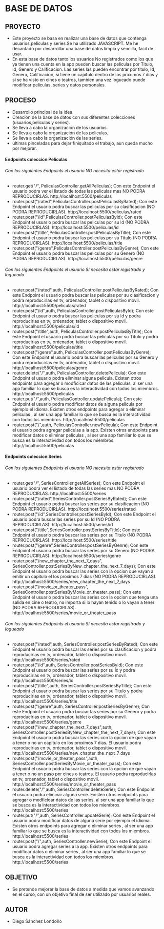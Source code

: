 
# BASE DE DATOS #

## PROYECTO ##
- Este proyecto se basa en realizar una base de datos que contenga usuarios,peliculas y series.Se ha utilizado JAVASCRIPT. Me he decantado por desarrollar una base de datos limpia y sencilla, facil de usar.
- En esta base de datos tanto los usuarios No registrados como los que ya tienen una cuenta en la app pueden buscar las peliculas por Titulo, Id, Genero y Calificacion. Las series las pueden encontrar por titulo, Id, Genero, Calificacion, si tiene un capitulo dentro de los proximos 7 dias y si se ha visto en cines o teatros, tambien una vez logueado puede modificar peliculas, series y datos personales.

## PROCESO ##
- Desarrollo principal de la idea.
- Creación de la base de datos con sus diferentes colecciones (usuarios,peliculas y series).
- Se lleva a cabo la organización de los usuarios.
- Se lleva a cabo la organización de las peliculas.
- Se lleva a cabo la organización de las series.
- últimas pinceladas para dejar finiquitado el trabajo, aun queda mucho por mejorar.

#### Endpoints coleccion Peliculas ####

###### Con los siguientes Endpoints el usuario NO necesita estar registrado ######
- router.get("/", PeliculasController.getAllPeliculas); Con este Endpoint el usuario podra ver el listado de todas las peliculas mas NO PODRA REPRODUCIRLAS.
http://localhost:5500/peliculas
- router.post("/rated",PeliculasController.postPeliculasByRated); Con este Endpoint el usuario podra buscar las peliculas por su clasificacion (NO PODRA REPRODUCIRLAS).
http://localhost:5500/peliculas/rated
- router.post("/id",PeliculasController.postPeliculasById); Con este Endpoint el usuario podra buscar las peliculas por su Id (NO PODRA REPRODUCIRLAS).
http://localhost:5500/peliculas/id
- router.post("/title",PeliculasController.postPeliculasByTitle); Con este Endpoint el usuario podra buscar las peliculas por su Titulo (NO PODRA REPRODUCIRLAS).
http://localhost:5500/peliculas/title
- router.post("/genre",PeliculasController.postPeliculasByGenre); Con este Endpoint el usuario podra buscar las peliculas por su Genero (NO PODRA REPRODUCIRLAS).
http://localhost:5500/peliculas/genre

###### Con los siguientes Endpoints el usuario SI necesita estar registrado y logueado ######
- router.post("/rated",auth, PeliculasController.postPeliculasByRated); Con este Endpoint el usuario podra buscar las peliculas por su clasificacion y podra reproducirlas en tv, ordenador, tablet o dispositivo movil.
http://localhost:5500/peliculas/rated
- router.post("/id",auth, PeliculasController.postPeliculasById); Con este Endpoint el usuario podra buscar las peliculas por su Id y podra reproducirlas en tv, ordenador, tablet o dispositivo movil.
http://localhost:5500/peliculas/id
- router.post("/title",auth, PeliculasController.postPeliculasByTitle); Con este Endpoint el usuario podra buscar las peliculas por su Titulo y podra reproducirlas en tv, ordenador, tablet o dispositivo movil.
http://localhost:5500/peliculas/title
- router.post("/genre",auth, PeliculasController.postPeliculasByGenre); Con este Endpoint el usuario podra buscar las peliculas por su Genero y podra reproducirlas en tv, ordenador, tablet o dispositivo movil.
http://localhost:5500/peliculas/genre
- router.delete("/",auth, PeliculasController.deletePelicula); Con este Endpoint el usuario podra eliminar alguna pelicula. Existen otros endpoints para agregar o modficicar datos de las peliculas, al ser una app familiar lo que se busca es la interactividad con todos los miembros.
http://localhost:5500/peliculas
- router.put("/",auth, PeliculasController.updatePelicula); Con este Endpoint el usuario podra modificar datos de alguna pelicula por ejemplo el idioma. Existen otros endpoints para agregar o eliminar  peliculas , al ser una app familiar lo que se busca es la interactividad con todos los miembros.
http://localhost:5500/peliculas
- router.post("/",auth, PeliculasController.newPelicula); Con este Endpoint el usuario podra agregar peliculas a la app. Existen otros endpoints para modificar datos o eliminar  peliculas , al ser una app familiar lo que se busca es la interactividad con todos los miembros.
http://localhost:5500/peliculas


#### Endpoints coleccion Series ####

###### Con los siguientes Endpoints el usuario NO necesita estar registrado ######
- router.get("/", SeriesController.getAllSeries); Con este Endpoint el usuario podra ver el listado de todas las series mas NO PODRA REPRODUCIRLAS.
http://localhost:5500/series
- router.post("/rated",SeriesController.postSeriesByRated); Con este Endpoint el usuario podra buscar las series por su clasificacion (NO PODRA REPRODUCIRLAS).
http://localhost:5500/series/rated
- router.post("/id",SeriesController.postSeriesById); Con este Endpoint el usuario podra buscar las series por su Id (NO PODRA REPRODUCIRLAS).
http://localhost:5500/series/id
- router.post("/title",SeriesController.postSeriesByTitle); Con este Endpoint el usuario podra buscar las series por su Titulo (NO PODRA REPRODUCIRLAS).
http://localhost:5500/series/title
- router.post("/genre",SeriesController.postSeriesByGenre); Con este Endpoint el usuario podra buscar las series por su Genero (NO PODRA REPRODUCIRLAS).
http://localhost:5500/series/genre
- router.post("/new_chapter_the_next_7_days", SeriesController.postSeriesByNew_chapter_the_next_7_days); Con este Endpoint el usuario podra buscar las series con la opcion que vayan a emitir un capitulo el los proximos 7 dias (NO PODRA REPRODUCIRLAS).
http://localhost:5500/series/new_chapter_the_next_7_days
- router.post("/movie_or_theater_pass", SeriesController.postSeriesByMovie_or_theater_pass); Con este Endpoint el usuario podra buscar las series con la opcion que tenga una salida en cine o teatro, no importa si lo hayan tenido o lo vayan a tener (NO PODRA REPRODUCIRLAS).
http://localhost:5500/series/movie_or_theater_pass

###### Con los siguientes Endpoints el usuario SI necesita estar registrado y logueado ######
- router.post("/rated",auth, SeriesController.postSeriesByRated); Con este Endpoint el usuario podra buscar las series por su clasificacion y podra reproducirlas en tv, ordenador, tablet o dispositivo movil.
http://localhost:5500/series/rated
- router.post("/id",auth, SeriesController.postSeriesById); Con este Endpoint el usuario podra buscar las series por su Id y podra reproducirlas en tv, ordenador, tablet o dispositivo movil.
http://localhost:5500/series/id
- router.post("/title",auth, SeriesController.postSeriesByTitle); Con este Endpoint el usuario podra buscar las series por su Titulo y podra reproducirlas en tv, ordenador, tablet o dispositivo movil.
http://localhost:5500/series/title
- router.post("/genre",auth, SeriesController.postSeriesByGenre); Con este Endpoint el usuario podra buscar las series por su Genero y podra reproducirlas en tv, ordenador, tablet o dispositivo movil.
http://localhost:5500/series/genre
- router.post("/new_chapter_the_next_7_days",auth, SeriesController.postSeriesByNew_chapter_the_next_7_days); Con este Endpoint el usuario podra buscar las series con la opcion de que vayan a tener o no un capitulo en los proximos 7 dias. El usuario podra reproducirlas en tv, ordenador, tablet o dispositivo movil.
http://localhost:5500/series/new_chapter_the_next_7_days
- router.post("/movie_or_theater_pass",auth, SeriesController.postSeriesByMovie_or_theater_pass); Con este Endpoint el usuario podra buscar las series con la opcion de que vayan a tener o no un paso por cines o teatros. El usuario podra reproducirlas en tv, ordenador, tablet o dispositivo movil.
http://localhost:5500/series/movie_or_theater_pass
- router.delete("/",auth, SeriesController.deleteSerie); Con este Endpoint el usuario podra eliminar alguna serie. Existen otros endpoints para agregar o modficicar datos de las series, al ser una app familiar lo que se busca es la interactividad con todos los miembros.
http://localhost:5500/series
- router.put("/",auth, SeriesController.updateSerie); Con este Endpoint el usuario podra modificar datos de alguna serie por ejemplo el idioma. Existen otros endpoints para agregar o eliminar  series , al ser una app familiar lo que se busca es la interactividad con todos los miembros.
http://localhost:5500/series
- router.post("/",auth, SeriesController.newSerie); Con este Endpoint el usuario podra agregar series a la app. Existen otros endpoints para modificar datos o eliminar  series , al ser una app familiar lo que se busca es la interactividad con todos los miembros.
http://localhost:5500/series


## OBJETIVO ##
- Se pretende mejorar la base de datos a medida que vamos avanzando en el curso, con un objetivo final de ser utilizado por usuarios reales.

## AUTOR ##
- Diego Sánchez Londoño 
